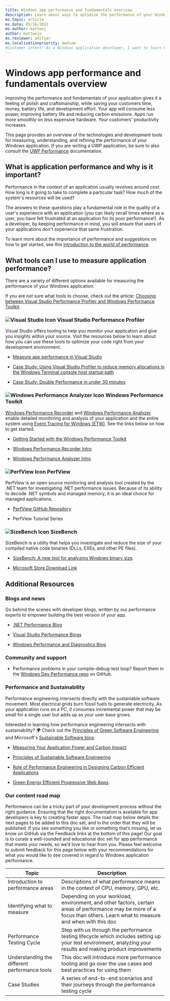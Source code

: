 ```yaml
---
title: Windows app performance and fundamentals overview
description: Learn about ways to optimize the performance of your Windows apps.
ms.topic: article
ms.date: 05/16/2022
ms.author: mattwoj
author: mattwojo
ms.reviewer: adityar
ms.localizationpriority: medium
#Customer intent: As a Windows application developer, I want to learn how to measure and improve my application's performance so that my users have a better experience.
---
```


# Windows app performance and fundamentals overview

Improving the performance and fundamentals of your application gives it a feeling of polish and craftsmanship, while saving your customers time, money, battery life, and development effort. Your app will consume less power, improving battery life and reducing carbon emissions. Apps run more smoothly on less expensive hardware. Your customers' productivity increases.

This page provides an overview of the technologies and development tools for measuring, understanding, and refining the performance of your Windows application. If you are writing a UWP application, be sure to also consult the [UWP Performance](/windows/uwp/debug-test-perf/performance-and-xaml-ui) documentation.

## What is application performance and why is it important?

Performance in the context of an application usually revolves around _cost_. How long is it going to take to complete a particular task? How much of the system's resources will be used?

The answers to these questions play a fundamental role in the quality of a user's experience with an application (you can likely recall times where as a user, you have felt frustrated at an application for its poor performance!). As a developer, by keeping performance in mind, you will ensure that users of your applications don't experience that same frustration.

To learn more about the importance of performance and suggestions on how to get started, see this [introduction to the world of performance](introduction.md).

## What tools can I use to measure application performance?

There are a variety of different options available for measuring the performance of your Windows application.

If you are not sure what tools to choose, check out the article: [Choosing between Visual Studio Performance Profiler and Windows Performance Toolkit](./choose-between-tools.md).

### ![Visual Studio Icon](./images/vs.png) Visual Studio Performance Profiler

Visual Studio offers tooling to help you monitor your application and give you insights within your source. Visit the resources below to learn about how you can use these tools to optimize your code right from your development environment.

* [Measure app performance in Visual Studio](/visualstudio/profiling/)

* [Case Study: Using Visual Studio Profiler to reduce memory allocations in the Windows Terminal console host startup path](https://devblogs.microsoft.com/visualstudio/case-study-using-visual-studio-profiler-to-reduce-memory-allocations-in-the-windows-terminal-console-host-startup-path/)

* [Case Study: Double Performance in under 30 minutes](https://devblogs.microsoft.com/visualstudio/case-study-double-performance-in-under-30-minutes/)

### ![Windows Performance Analyzer Icon](./images/wpa.png) Windows Performance Toolkit

[Windows Performance Recorder](/windows-hardware/test/wpt/windows-performance-recorder) and [Windows Performance Analyzer](/windows-hardware/test/wpt/windows-performance-analyzer) enable detailed monitoring and analysis of your application and the entire system using [Event Tracing for Windows (ETW)](/windows-hardware/test/wpt/event-tracing-for-windows). See the links below on how to get started.

* [Getting Started with the Windows Performance Toolkit](/windows-hardware/test/wpt/)

* [Windows Performance Recorder Intro](https://devblogs.microsoft.com/performance-diagnostics/wpr-intro/)

* [Windows Performance Analyzer Intro](https://devblogs.microsoft.com/performance-diagnostics/wpa-intro/)

### ![PerfView Icon](./images/dotnet-logo.png) PerfView

PerfView is an open source monitoring and analysis tool created by the .NET team for investigating .NET performance issues. Because of its ability to decode .NET symbols and managed memory, it is an ideal choice for managed applications.

* [PerfView GitHub Repository](https://github.com/Microsoft/perfview)

* PerfView Tutorial Series

### ![SizeBench Icon](./images/sizebench.png) SizeBench

SizeBench is a utility that helps you investigate and reduce the size of your compiled native code binaries (DLLs, EXEs, and other PE files).

* [SizeBench: A new tool for analyzing Windows binary size](https://devblogs.microsoft.com/performance-diagnostics/sizebench-a-new-tool-for-analyzing-windows-binary-size/).

* [Microsoft Store Download Link](https://aka.ms/SizeBench)

## Additional Resources

### Blogs and news

Go behind the scenes with developer blogs, written by our performance experts to empower building the best version of your app.

* [.NET Performance Blog](https://devblogs.microsoft.com/dotnet/category/performance/)

* [Visual Studio Performance Blogs](https://devblogs.microsoft.com/visualstudio/tag/performance-profiler/)

* [Windows Performance and Diagnostics Blog](https://devblogs.microsoft.com/performance-diagnostics/)

### Community and support

* Performance problems in your compile-debug-test loop? Report them in the [Windows Dev Performance repo](https://github.com/microsoft/Windows-Dev-Performance) on GitHub.

### Performance and Sustainability

Performance engineering intersects directly with the sustainable software movement. Most electrical grids burn fossil fuels to generate electricity. As your application runs on a PC, it consumes incremental power that may be small for a single user but adds up as your user base grows.

Interested in learning how performance engineering intersects with sustainability? 🌍 Check out the [Principles of Green Software Engineering](https://principles.green/) and Microsoft's [Sustainable Software blog](https://devblogs.microsoft.com/sustainable-software/).

* [Measuring Your Application Power and Carbon Impact](https://devblogs.microsoft.com/sustainable-software/measuring-your-application-power-and-carbon-impact-part-1/)

* [Principles of Sustainable Software Engineering](/training/modules/sustainable-software-engineering-overview)

* [Role of Performance Engineering in Designing Carbon Efficient Applications](https://devblogs.microsoft.com/sustainable-software/role-of-performance-engineering-techniques-in-designing-carbon-efficient-applications/)

* [Green Energy Efficient Progressive Web Apps](https://devblogs.microsoft.com/sustainable-software/green-energy-efficient-progressive-web-apps/).

### Our content road map

Performance can be a tricky part of your development process without the right guidance. Ensuring that the right documentation is available for app developers is key to creating faster apps. The road map below details the next pages to be added to this doc set, and in the order that they will be published. If you see something you like or something that’s missing, let us know on GitHub via the Feedback links at the bottom of this page! Our goal is to curate a well-rounded and educational doc set for app performance that meets your needs, so we’d love to hear from you. Please feel welcome to submit feedback for this page below with your recommendations for what you would like to see covered in regard to Windows application performance.

|Topic |Description|
|----------|-----------|
|Introduction to performance areas|Descriptions of what performance means in the context of CPU, memory, GPU, etc.  |
|Identifying what to measure|Depending on your workload, environment, and other factors, certain areas of performance may be more of a focus than others. Learn what to measure and when with this doc|
|Performance Testing Cycle|Step with us through the performance testing lifecycle which includes setting up your test environment, analyzing your results and making product improvements|
|Understanding the different performance tools|This doc will introduce more performance tooling and go over the use cases and best practices for using them|
|Case Studies|A series of end-to-end scenarios and their journeys through the performance testing cycle|